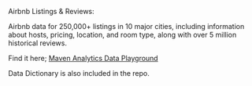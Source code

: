 Airbnb Listings & Reviews:

Airbnb data for 250,000+ listings in 10 major cities, including information about hosts, pricing, location, and room type, along with over 5 million historical reviews.

 Find it here; [Maven Analytics Data Playground](https://mavenanalytics.io/data-playground)

 Data Dictionary is also included in the repo.
